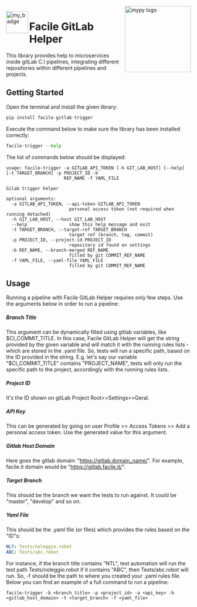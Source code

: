 <img align="right" src="https://assinews-assinformdalcine.netdna-ssl.com/wp-content/uploads/2017/02/facileit.png" alt="mypy logo" width="180"/>
</p>
<img align="left" src=https://img.shields.io/badge/pylint-9.88-green alt="my_badge" width="60px" />
</p>

# Facile GitLab Helper

This library provides help to microservices inside gitLab C.I pipelines, integrating different repositories within different pipelines and projects.

## Getting Started

Open the terminal and install the given library:

```python
pip install facile-gitlab-trigger
```

Execute the command below to make sure the library has been installed correctly:

```python
facile-trigger --help
```

The list of commands below should be displayed:

```shell
usage: facile-trigger -a GITLAB_API_TOKEN [-h GIT_LAB_HOST] [--help] [-t TARGET_BRANCH] -p PROJECT_ID -b
                      REF_NAME -f YAML_FILE

Gilab trigger helper

optional arguments:
  -a GITLAB_API_TOKEN, --api-token GITLAB_API_TOKEN
                        personal access token (not required when running detached)
  -h GIT_LAB_HOST, --host GIT_LAB_HOST
  --help                show this help message and exit
  -t TARGET_BRANCH, --target-ref TARGET_BRANCH
                        target ref (branch, tag, commit)
  -p PROJECT_ID, --project-id PROJECT_ID
                        repository id found on settings
  -b REF_NAME, --branch-merged REF_NAME
                        filled by git COMMIT_REF_NAME
  -f YAML_FILE, --yaml-file YAML_FILE
                        filled by git COMMIT_REF_NAME
```

## Usage

Running a pipeline with Facile GitLab Helper requires only few steps.
Use the arguments below in order to run a pipeline:

##### Branch Title

This argument can be dynamically filled using gitlab variables, like $CI_COMMIT_TITLE. In this case, Facile GitLab Helper will get the string provided by the given variable and will match it with the running rules lists - which are stored in the .yaml file. So, tests will run a specific path, based on the ID provided in the string. E.g. let's say our variable "$CI_COMMIT_TITLE" contains "PROJECT_NAME", tests will only run the specific path to the project, accordingly with the running rules lists.

##### Project ID

It's the ID shown on gitLab Project Root>>Settings>>Geral.

##### API Key

This can be generated by going on user Profile >> Access Tokens >> Add a personal access token. Use the generated value for this argument.

##### Gitlab Host Domain

Here goes the gitlab domain: "https://gitlab.domain_name/". For example, facile.it domain would be "https://gitlab.facile.it/".

##### Target Branch

This should be the branch we want the tests to run against. It could be "master", "develop" and so on.

##### Yaml File

This should be the .yaml file (or files) which provides the rules based on the "ID"s:

```yaml
NLT: Tests/noleggio.robot
ABC: Tests/abc.robot
```

For instance, if the branch title contains "NTL", test automation will run the test path Tests/noleggio.robot if it contains "ABC", then Tests/abc.robot will run. So, -f should be the path to where you created your .yaml rules file.
Below you can find an example of a full command to run a pipeline:

```shell
facile-trigger -b <branch_title> -p <project_id> -a <api_key> -h <gitlab_host_domain> -t <target_branch> -f <yaml_file>
```